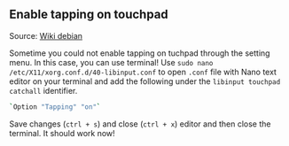 ## Enable tapping on touchpad
Source: [Wiki debian](https://wiki.debian.org/SynapticsTouchpad)

Sometime you could not enable tapping on tuchpad through the setting menu. In this case, you can use terminal! Use 
`sudo nano /etc/X11/xorg.conf.d/40-libinput.conf` to open `.conf` file with Nano text editor on your terminal and add 
the following under the `libinput touchpad catchall` identifier.
```bash
`Option "Tapping" "on"` 
```
Save changes (`ctrl + s`) and close (`ctrl + x`) editor and then close the terminal. It should work now!
